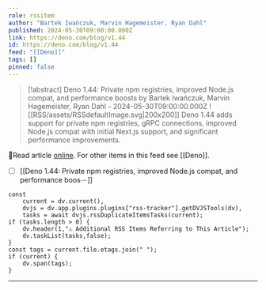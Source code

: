 ```yaml
---
role: rssitem
author: "Bartek Iwańczuk, Marvin Hagemeister, Ryan Dahl"
published: 2024-05-30T09:00:00.000Z
link: https://deno.com/blog/v1.44
id: https://deno.com/blog/v1.44
feed: "[[Deno]]"
tags: []
pinned: false
---
```


> [!abstract] Deno 1.44: Private npm registries, improved Node.js compat, and performance boosts by Bartek Iwańczuk, Marvin Hagemeister, Ryan Dahl - 2024-05-30T09:00:00.000Z
> <span class="rss-image">![[RSS/assets/RSSdefaultImage.svg|200x200]]</span>
> Deno 1.44 adds support for private npm registries, gRPC connections, improved Node.js compat with initial Next.js support, and significant performance improvements.

🔗Read article [online](https://deno.com/blog/v1.44). For other items in this feed see [[Deno]].

- [ ] [[Deno 1․44꞉ Private npm registries, improved Node․js compat, and performance boos⋯]]

~~~dataviewjs
const
    current = dv.current(),
	dvjs = dv.app.plugins.plugins["rss-tracker"].getDVJSTools(dv),
	tasks = await dvjs.rssDuplicateItemsTasks(current);
if (tasks.length > 0) {
	dv.header(1,"⚠ Additional RSS Items Referring to This Article");
    dv.taskList(tasks,false);
}
const tags = current.file.etags.join(" ");
if (current) {
	dv.span(tags);
}
~~~

- - -

